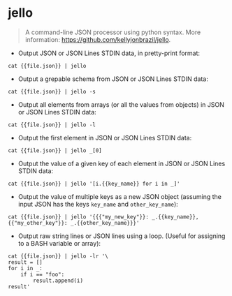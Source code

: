 # jello

> A command-line JSON processor using python syntax.
> More information: <https://github.com/kellyjonbrazil/jello>.

- Output JSON or JSON Lines STDIN data, in pretty-print format:

`cat {{file.json}} | jello`

- Output a grepable schema from JSON or JSON Lines STDIN data:

`cat {{file.json}} | jello -s`

- Output all elements from arrays (or all the values from objects) in JSON or JSON Lines STDIN data:

`cat {{file.json}} | jello -l`

- Output the first element in JSON or JSON Lines STDIN data:

`cat {{file.json}} | jello _[0]`

- Output the value of a given key of each element in JSON or JSON Lines STDIN data:

`cat {{file.json}} | jello '[i.{{key_name}} for i in _]'`

- Output the value of multiple keys as a new JSON object (assuming the input JSON has the keys `key_name` and `other_key_name`):

`cat {{file.json}} | jello '{{{"my_new_key"}}: _.{{key_name}}, {{"my_other_key"}}: _.{{other_key_name}}}'`

- Output raw string lines or JSON lines using a loop. (Useful for assigning to a BASH variable or array):

```
cat {{file.json}} | jello -lr '\
result = []
for i in _:
    if i == "foo":
        result.append(i)
result'
```
